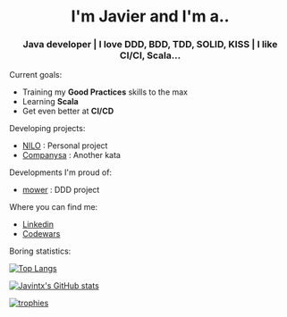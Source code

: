 <h1 align="center"> I'm Javier and I'm a.. </h1>
<h3 align="center"> Java developer | I love DDD, BDD, TDD, SOLID, KISS | I like CI/CI, Scala... </h3>


Current goals:
- Training my <b>Good Practices</b> skills to the max
- Learning <b>Scala</b>
- Get even better at <b>CI/CD</b>


Developing projects:
- [NILO](https://github.com/javintx/nilo) : Personal project
- [Companysa](https://github.com/javintx/companysa) : Another kata


Developments I'm proud of:
- [mower](https://github.com/javintx/mower) : DDD project



Where you can find me:
- <a href="https://www.linkedin.com/in/javier-garcia-pans"> Linkedin </a>
- <a href="https://www.codewars.com/users/javintx"> Codewars </a> 


Boring statistics:

[![Top Langs](https://github-readme-stats.vercel.app/api/top-langs/?username=javintx&theme=cobalt&layout=compact)](https://github.com/anuraghazra/github-readme-stats)

[![Javintx's GitHub stats](https://github-readme-stats.vercel.app/api?username=javintx&show_icons=true&theme=cobalt)](https://github.com/anuraghazra/github-readme-stats)

[![trophies](https://github-profile-trophy.vercel.app/?username=javintx&theme=onedark)](https://github.com/ryo-ma/github-profile-trophy)
